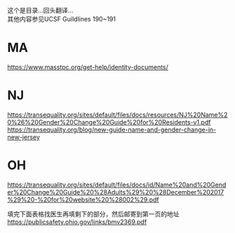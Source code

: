 这个是目录...回头翻译...<br>
其他内容参见UCSF Guildlines 190~191<br>
# MA
https://www.masstpc.org/get-help/identity-documents/

# NJ
https://transequality.org/sites/default/files/docs/resources/NJ%20Name%20%26%20Gender%20Change%20Guide%20for%20Residents-v1.pdf <br>
https://transequality.org/blog/new-guide-name-and-gender-change-in-new-jersey <br>


# OH
https://transequality.org/sites/default/files/docs/id/Name%20and%20Gender%20Change%20Guide%20%28Adults%29%20%28December%202017%29%20-%20for%20website%20%28002%29.pdf <br>

填完下面表格找医生再填剩下的部分，然后邮寄到第一页的地址<br>
https://publicsafety.ohio.gov/links/bmv2369.pdf
